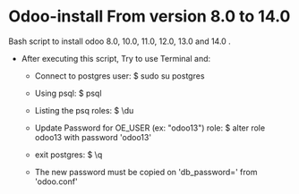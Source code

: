 # Odoo-install From version 8.0 to 14.0
Bash script to install odoo 8.0, 10.0, 11.0, 12.0, 13.0 and 14.0 .

- After executing this script, Try to use Terminal and:

  - Connect to postgres user: $ sudo su postgres
  
  - Using psql: $ psql 
  
  - Listing the psq roles: $ \du
  
  - Update Password for OE_USER (ex: "odoo13") role: $ alter role odoo13 with password 'odoo13'
  
  - exit postgres: $ \q
  - The new password must be copied on 'db_password=' from 'odoo.conf' 
